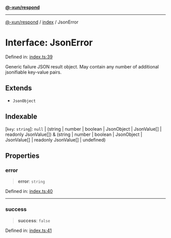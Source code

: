 [**@-xun/respond**](../../README.md)

***

[@-xun/respond](../../README.md) / [index](../README.md) / JsonError

# Interface: JsonError

Defined in: [index.ts:39](https://github.com/Xunnamius/api-utils/blob/de39eacf7b1e97617a2035eff33c6efaf5ffb215/packages/respond/src/index.ts#L39)

Generic failure JSON result object. May contain any number of additional
jsonifiable key-value pairs.

## Extends

- `JsonObject`

## Indexable

\[`key`: `string`\]: `null` \| (string \| number \| boolean \| JsonObject \| JsonValue\[\] \| readonly JsonValue\[\]) & (string \| number \| boolean \| JsonObject \| JsonValue\[\] \| readonly JsonValue\[\] \| undefined)

## Properties

### error

> **error**: `string`

Defined in: [index.ts:40](https://github.com/Xunnamius/api-utils/blob/de39eacf7b1e97617a2035eff33c6efaf5ffb215/packages/respond/src/index.ts#L40)

***

### success

> **success**: `false`

Defined in: [index.ts:41](https://github.com/Xunnamius/api-utils/blob/de39eacf7b1e97617a2035eff33c6efaf5ffb215/packages/respond/src/index.ts#L41)
